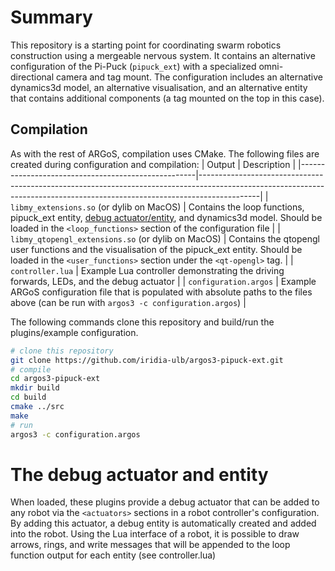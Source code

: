 # Summary
This repository is a starting point for coordinating swarm robotics construction using a mergeable nervous system. It contains an alternative configuration of the Pi-Puck (`pipuck_ext`) with a specialized omni-directional camera and tag mount. The configuration includes an alternative dynamics3d model, an alternative visualisation, and an alternative entity that contains additional components (a tag mounted on the top in this case).

## Compilation
As with the rest of ARGoS, compilation uses CMake. The following files are created during configuration and compilation:
| Output                                             | Description                                                                                                                                                               |
|----------------------------------------------------|---------------------------------------------------------------------------------------------------------------------------------------------------------------------------|
| `libmy_extensions.so` (or dylib on MacOS)          | Contains the loop functions, pipuck_ext entity, [debug actuator/entity](#the-debug-actuator-and-entity), and dynamics3d model. Should be loaded in the `<loop_functions>` section of the configuration file |
| `libmy_qtopengl_extensions.so` (or dylib on MacOS) | Contains the qtopengl user functions and the visualisation of the pipuck_ext entity. Should be loaded in the `<user_functions>` section under the `<qt-opengl>` tag.      |
| `controller.lua`                                   | Example Lua controller demonstrating the driving forwards, LEDs, and the debug actuator                                                                                   |
| `configuration.argos`                                | Example ARGoS configuration file that is populated with absolute paths to the files above (can be run with `argos3 -c configuration.argos`)                               |

The following commands clone this repository and build/run the plugins/example configuration.
```sh
# clone this repository
git clone https://github.com/iridia-ulb/argos3-pipuck-ext.git
# compile
cd argos3-pipuck-ext
mkdir build
cd build
cmake ../src
make
# run
argos3 -c configuration.argos
```
# The debug actuator and entity
When loaded, these plugins provide a debug actuator that can be added to any robot via the `<actuators>` sections in a robot controller's configuration. By adding this actuator, a debug entity is automatically created and added into the robot. Using the Lua interface of a robot, it is possible to draw arrows, rings, and write messages that will be appended to the loop function output for each entity (see controller.lua)

